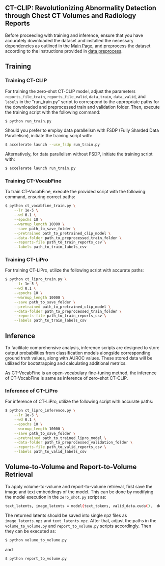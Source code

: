 
## CT-CLIP: Revolutionizing Abnormality Detection through Chest CT Volumes and Radiology Reports

Before proceeding with training and inference, ensure that you have accurately downloaded the dataset and installed the necessary dependencies as outlined in the [Main Page](..), and preprocess the dataset according to the instructions provided in [data preprocess](../data_preprocess).

## Training

### Training CT-CLIP

For training the zero-shot CT-CLIP model, adjust the parameters `reports_file_train`, `reports_file_valid`, `data_train`, `data_valid`, and `labels` in the "run_train.py" script to correspond to the appropriate paths for the downloaded and preprocessed train and validation folder. Then, execute the training script with the following command:

```bash
$ python run_train.py
```

Should you prefer to employ data parallelism with FSDP (Fully Sharded Data Parallelism), initiate the training script with:

```bash
$ accelerate launch --use_fsdp run_train.py
```

Alternatively, for data parallelism without FSDP, initiate the training script with:

```bash
$ accelerate launch run_train.py
```

### Training CT-VocabFine

To train CT-VocabFine, execute the provided script with the following command, ensuring correct paths:

```bash
$ python ct_vocabfine_train.py \
    --lr 1e-5 \
    --wd 0.1 \
    --epochs 10 \
    --warmup_length 10000 \
    --save path_to_save_folder \
    --pretrained path_to_pretrained_clip_model \
    --data-folder path_to_preprocessed_train_folder \
    --reports-file path_to_train_reports_csv \
    --labels path_to_train_labels_csv
```

### Training CT-LiPro

For training CT-LiPro, utilize the following script with accurate paths:

```bash
$ python ct_lipro_train.py \
    --lr 1e-5 \
    --wd 0.1 \
    --epochs 10 \
    --warmup_length 10000 \
    --save path_to_save_folder \
    --pretrained path_to_pretrained_clip_model \
    --data-folder path_to_preprocessed_train_folder \
    --reports-file path_to_train_reports_csv \
    --labels path_to_train_labels_csv
```

## Inference

To facilitate comprehensive analysis, inference scripts are designed to store output probabilities from classification models alongside corresponding ground truth values, along with AUROC values. These stored data will be utilized for bootstrapping and calculating additional metrics.

As CT-VocabFine is an open-vocabulary fine-tuning method, the inference of CT-VocabFine is same as inference of zero-shot CT-CLIP.

### Inference of CT-LiPro

For inference of CT-LiPro, utilize the following script with accurate paths:

```bash
$ python ct_lipro_inference.py \
    --lr 1e-5 \
    --wd 0.1 \
    --epochs 10 \
    --warmup_length 10000 \
    --save path_to_save_folder \
    --pretrained path_to_trained_lipro_model \
    --data-folder path_to_preprocessed_validation_folder \
    --reports-file path_to_valid_reports_csv \
    --labels path_to_valid_labels_csv
```

## Volume-to-Volume and Report-to-Volume Retrieval

To apply volume-to-volume and report-to-volume retrieval, first save the image and text embeddings of the model. This can be done by modifying the model execution in the `zero_shot.py` script as:

```bash
text_latents, image_latents = model(text_tokens, valid_data.cuda(),  device=device, return_latents=True)
```

The returned latents should be saved into single npz files as `image_latents.npz` and `text_latents.npz`. After that, adjust the paths in the `volume_to_volume.py` and `report_to_volume.py` scripts accordingly. Then they can be executed as:

```bash
$ python volume_to_volume.py
```

and

```bash
$ python report_to_volume.py
```
